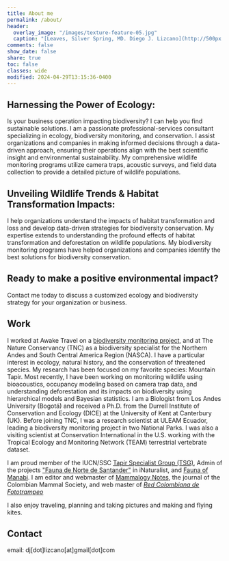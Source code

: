```yaml
---
title: About me
permalink: /about/
header:
  overlay_image: "/images/texture-feature-05.jpg"
  caption: "[Leaves, Silver Spring, MD. Diego J. Lizcano](http://500px.com/dlizcano)"
comments: false
show_date: false
share: true
toc: false
classes: wide
modified: 2024-04-29T13:15:36-0400
---
```


## Harnessing the Power of Ecology:

Is your business operation impacting biodiversity? I can help you find sustainable solutions. I am a passionate professional-services consultant specializing in ecology, biodiversity monitoring, and conservation. I assist organizations and companies in making informed decisions through a data-driven approach, ensuring their operations align with the best scientific insight and environmental sustainability. My comprehensive wildlife monitoring programs utilize camera traps, acoustic surveys, and field data collection to provide a detailed picture of wildlife populations.

## Unveiling Wildlife Trends & Habitat Transformation Impacts:

I help organizations understand the impacts of habitat transformation and loss and develop data-driven strategies for biodiversity conservation. My expertise extends to understanding the profound effects of habitat transformation and deforestation on wildlife populations.  My biodiversity monitoring programs have helped organizations and companies identify the best solutions for biodiversity conservation.

## Ready to make a positive environmental impact?

Contact me today to discuss a customized ecology and biodiversity strategy for your organization or business.


## Work

I worked at Awake Travel on a [biodiversity monitoring project](https://monitoreo-acustico.netlify.app/), and at The Nature Conservancy (TNC) as a biodiversity specialist for the Northern Andes and South Central America Region (NASCA). I have a particular interest in ecology, natural history, and the conservation of threatened species. My research has been focused on my favorite species: Mountain Tapir.  Most recently, I have been working on monitoring wildlife using bioacoustics, occupancy modeling based on camera trap data, and understanding deforestation and its impacts on biodiversity using hierarchical models and Bayesian statistics. I am a Biologist from Los Andes University (Bogotá) and received a Ph.D. from the Durrell Institute of Conservation and Ecology (DICE) at the University of Kent at Canterbury (UK). Before joining TNC, I was a research scientist at ULEAM Ecuador, leading a biodiversity monitoring project in two National Parks. I was also a visiting scientist at Conservation International in the U.S. working with the Tropical Ecology and Monitoring Network (TEAM) terrestrial vertebrate dataset. 

I am proud member of the IUCN/SSC [Tapir Specialist Group (TSG)](http://www.tapirs.org/), Admin of the projects ["Fauna de Norte de Santander"](http://www.inaturalist.org/projects/fauna-de-norte-de-santander) in iNaturalist, and [Fauna of Manabi](https://faunamanabi.github.io/). I am editor and webmaster of [Mammalogy Notes](https://mammalogynotes.org), the journal of the Colombian Mammal Society, and web master of [_Red Colombiana de Fototrampeo_](https://redfototrampeo.netlify.app/)
  
I also enjoy traveling, planning and taking pictures and making and flying kites. 

## Contact
email: dj[dot]lizcano[at]gmail[dot]com
